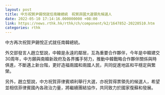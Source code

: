 ```yaml
---
layout: post
title: 中方祝賀尹錫悅就任南韓總統　祝賀菲國大選領先候選人
date: 2022-05-10 17:14:16.000000000 +08:00
link: https://news.rthk.hk/rthk/ch/component/k2/1647852-20220510.htm
categories: rthk
---
```


中方再次祝賀尹錫悅正式就任南韓總統。

外交部發言人趙立堅說，中韓是永遠的鄰居，互為重要合作夥伴，今年是中韓建交30周年，中方願與南韓新政府及各界攜手努力，推動中韓戰略合作夥伴關係與時俱進，不斷邁上新台階，更好造福兩國和兩國人民，共同促進地區和平穩定與繁榮。

另外，趙立堅說，中方祝賀菲律賓順利舉行大選，亦祝賀得票領先的候選人，希望並相信菲律賓國內各政治力量，將繼續團結協作，共同致力於國家復蘇和發展。
